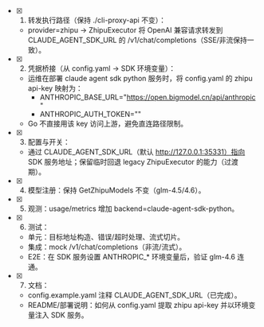 - [x] 1. 转发执行路径（保持 ./cli-proxy-api 不变）：
   - provider=zhipu → ZhipuExecutor 将 OpenAI 兼容请求转发到 CLAUDE_AGENT_SDK_URL 的 /v1/chat/completions（SSE/非流保持一致）。
- [x] 2. 凭据桥接（从 config.yaml → SDK 环境变量）：
   - 运维在部署 claude agent sdk python 服务时，将 config.yaml 的 zhipu api-key 映射为：
     - ANTHROPIC_BASE_URL="https://open.bigmodel.cn/api/anthropic"
     - ANTHROPIC_AUTH_TOKEN="<zhipu api-key>"
   - Go 不直接用该 key 访问上游，避免直连路径限制。
- [x] 3. 配置与开关：
   - 通过 CLAUDE_AGENT_SDK_URL（默认 http://127.0.0.1:35331）指向 SDK 服务地址；保留临时回退 legacy ZhipuExecutor 的能力（过渡期）。
- [x] 4. 模型注册：保持 GetZhipuModels 不变（glm-4.5/4.6）。
- [x] 5. 观测：usage/metrics 增加 backend=claude-agent-sdk-python。
- [x] 6. 测试：
   - 单元：目标地址构造、错误/超时处理、流式切片。
   - 集成：mock /v1/chat/completions（非流/流式）。
   - E2E：在 SDK 服务设置 ANTHROPIC_* 环境变量后，验证 glm-4.6 连通。
- [x] 7. 文档：
   - config.example.yaml 注释 CLAUDE_AGENT_SDK_URL（已完成）。
   - README/部署说明：如何从 config.yaml 提取 zhipu api-key 并以环境变量注入 SDK 服务。
